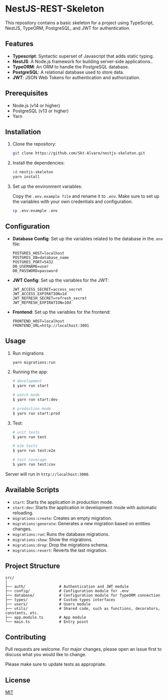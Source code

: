# NestJS-REST-Skeleton

This repository contains a basic skeleton for a project using TypeScript, NestJS, TypeORM, PostgreSQL, and JWT for authentication.

## Features

- **Typescript**: Syntactic superset of Javascript that adds static typing.
- **NestJS**: A Node.js framework for building server-side applications..
- **TypeORM**: An ORM to handle the PostgreSQL database.
- **PostgreSQL**: A relational database used to store data.
- **JWT**: JSON Web Tokens for authentication and authorization.

## Prerequisites

- Node.js (v14 or higher)
- PostgreSQL (v13 or higher)
- Yarn

## Installation

1. Clone the repository:

    ```bash
    git clone https://github.com/Skt-Alvaro/nestjs-skeleton.git
    ```

2. Install the dependencies:

    ```bash
    cd nestjs-skeleton
    yarn install
    ```

3. Set up the environment variables:

    Copy the `.env.example file` and rename it to `.env`. Make sure to set up the variables with your own credentials and configuration.

    ```bash
    cp .env.example .env
    ```

## Configuration

- **Database Config**: Set up the variables related to the database in the`.env` file:

    ```plaintext
    POSTGRES_HOST=localhost
	POSTGRES_DB=database_name
    POSTGRES_PORT=5432
    DB_USERNAME=user
    DB_PASSWORD=password
    ```

- **JWT Config**: Set up the variables for the JWT:
  
    ```plaintext
    JWT_ACCESS_SECRET=access_secret
    JWT_ACCESS_EXPIRATION=1d
	JWT_REFRESH_SECRET=refresh_secret
	JWT_REFRESH_EXPIRATION=10d
    ```

- **Frontend**: Set up the variables for the frontend:
  
    ```plaintext
    FRONTEND_HOST=localhost
	FRONTEND_URL=http://localhost:3001
    ```

## Usage

1. Run migrations

    ```bash
    yarn migrations:run
    ```

2. Running the app:
    ```bash
    # development
	$ yarn run start

	# watch mode
	$ yarn run start:dev

	# production mode
	$ yarn run start:prod
    ```

3. Test:
    ```bash
    # unit tests
	$ yarn run test

	# e2e tests
	$ yarn run test:e2e

	# test coverage
	$ yarn run test:cov
    ```

Server will run in `http://localhost:3000`.

## Available Scripts

- `start`: Starts the application in production mode.
- `start:dev`: Starts the application in development mode with automatic reloading.
- `migrations:create`: Creates an empty migration.
- `migrations:generate`: Generates a new migration based on entities changes.
- `migrations:run`: Runs the database migrations.
- `migrations:show`: Show the migrations.
- `migrations:drop`: Drop the migrations schema.
- `migrations:revert`: Reverts the last migration.

## Project Structure

```plaintext
src/
│
├── auth/               # Authentication and JWT module
├── config/             # Configuration module for .env
├── database/           # Configuration module for TypeORM connection
├── types/              # Custom types interfaces
├── users/              # Users module
├── utils/              # Shared code, such as functions, decorators, constants, etc.
├── app.module.ts       # App module
└── main.ts             # Entry point
```

## Contributing

Pull requests are welcome. For major changes, please open an issue first
to discuss what you would like to change.

Please make sure to update tests as appropriate.

## License

[MIT](https://choosealicense.com/licenses/mit/)
